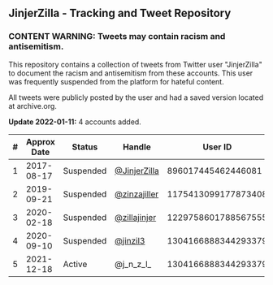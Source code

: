 ## JinjerZilla  - Tracking and Tweet Repository

### CONTENT WARNING: Tweets may contain racism and antisemitism.

This repository contains a collection of tweets from Twitter user "JinjerZilla" to document the racism and antisemitism from these accounts. 
This user was frequently suspended from the platform for hateful content.
    
    
All tweets were publicly posted by the user and had a saved version located at archive.org.  


  
  

**Update 2022-01-11:** 4 accounts added.

| #  | Approx Date | Status    | Handle                  | User ID             | Name                          |
| -- | ----------- | --------- | ----------------------- | ------------------- | ----------------------------- |
|1 |2017-08-17 |Suspended |[@JinjerZilla](https://github.com/TwitterArchives/JinjerZilla/blob/main/Accounts/01_JinjerZilla.md) |896017445462446081 |JinjerZilla |
|2 |2019-09-21 |Suspended |[@zinzajiller](https://github.com/TwitterArchives/JinjerZilla/blob/main/Accounts/02_zinzajiller.md) |1175413099177873408 | zinzajiller |
|3 |2020-02-18 |Suspended |[@zillajinjer](https://github.com/TwitterArchives/JinjerZilla/blob/main/Accounts/03_zillajinjer.md) |1229758601788567555 |JinjerZilla |
|4 |2020-09-10 |Suspended |[@jinzil3](https://github.com/TwitterArchives/JinjerZilla/blob/main/Accounts/04_jinzil3.md) |1304166888344293379 |JinjerZilla |
|5 |2021-12-18 |Active |@j_n_z_l_ |1304166888344293379 |j.n.z.l |



